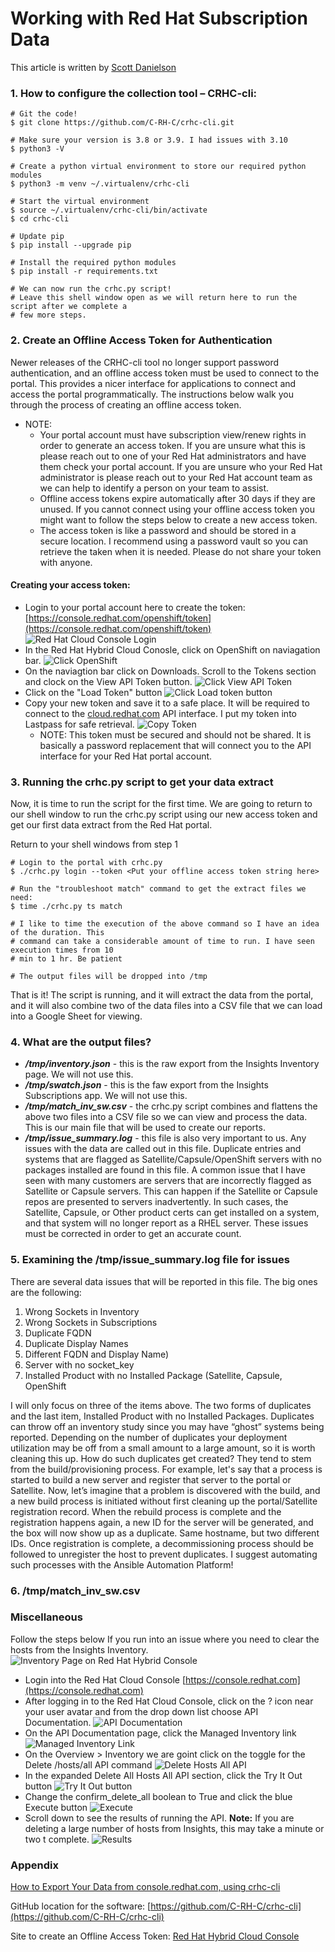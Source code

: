 # Working with Red Hat Subscription Data

This article is written by [Scott Danielson](mailto:sdaniels@redhat.com)

### 1. How to configure the collection tool – CRHC-cli:

```
# Git the code!
$ git clone https://github.com/C-RH-C/crhc-cli.git
 
# Make sure your version is 3.8 or 3.9. I had issues with 3.10
$ python3 -V
 
# Create a python virtual environment to store our required python modules
$ python3 -m venv ~/.virtualenv/crhc-cli
 
# Start the virtual environment
$ source ~/.virtualenv/crhc-cli/bin/activate
$ cd crhc-cli
 
# Update pip
$ pip install --upgrade pip
 
# Install the required python modules
$ pip install -r requirements.txt
 
# We can now run the crhc.py script!
# Leave this shell window open as we will return here to run the script after we complete a
# few more steps.
```
 ### 2. Create an Offline Access Token for Authentication

Newer releases of the CRHC-cli tool no longer support password authentication, and an offline access token must be used to connect to the portal.  This provides a nicer interface for applications to connect and access the portal programmatically.  The instructions below walk you through the process of creating an offline access token.
* NOTE:  
  * Your portal account must have subscription view/renew rights in order to generate an access token.  If you are unsure what this is please reach out to one of your Red Hat administrators and have them check your portal account.  If you are unsure who your Red Hat administrator is please reach out to your Red Hat account team as we can help to identify a person on your team to assist.
  * Offline access tokens expire automatically after 30 days if they are unused.  If you cannot connect using your offline access token you might want to follow the steps below to create a new access token.
  * The access token is like a password and should be stored in a secure location.  I recommend using a password vault so you can retrieve the taken when it is needed.  Please do not share your token with anyone.

#### Creating your access token:
* Login to your portal account here to create the token: [https://console.redhat.com/openshift/token](https://console.redhat.com/openshift/token)
![Red Hat Cloud Console Login](/images/AccessToken01.jpg)
* In the Red Hat Hybrid Cloud Conosle, click on OpenShift on naviagation bar.
![Click OpenShift](/images/AccessToken02.jpg)
* On the naviagtion bar click on Downloads.  Scroll to the Tokens section and clock on the View API Token button.
![Click View API Token](/images/AccessToken03.jpg)
* Click on the "Load Token" button
![Click Load token button](/images/AccessToken04.jpg)
* Copy your new token and save it to a safe place. It will be required to connect to the [cloud.redhat.com](cloud.redhat.com) API interface. I put my token into Lastpass for safe retrieval.
![Copy Token](/images/AccessToken05.jpg)
  * NOTE: This token must be secured and should not be shared. It is basically a password replacement that will connect you to the API interface for your Red Hat portal account.

### 3. Running the crhc.py script to get your data extract
Now, it is time to run the script for the first time.  We are going to return to our shell window to run the crhc.py script using our new access token and get our first data extract from the Red Hat portal.

Return to your shell windows from step 1
```
# Login to the portal with crhc.py
$ ./crhc.py login --token <Put your offline access token string here>
 
# Run the "troubleshoot match" command to get the extract files we need:
$ time ./crhc.py ts match
 
# I like to time the execution of the above command so I have an idea of the duration. This 
# command can take a considerable amount of time to run. I have seen execution times from 10 
# min to 1 hr. Be patient
 
# The output files will be dropped into /tmp
```
That is it!  The script is running, and it will extract the data from the portal, and it will also combine two of the data files into a CSV file that we can load into a Google Sheet for viewing.

### 4. What are the output files?
* ***/tmp/inventory.json*** - this is the raw export from the Insights Inventory page. We will not use this.
* ***/tmp/swatch.json*** - this is the faw export from the Insights Subscriptions app. We will not use this.
* ***/tmp/match_inv_sw.csv*** - the crhc.py script combines and flattens the above two files into a CSV file so we can view and process the data. This is our main file that will be used to create our reports.
* ***/tmp/issue_summary.log*** - this file is also very important to us. Any issues with the data are called out in this file. Duplicate entries and systems that are flagged as Satellite/Capsule/OpenShift servers with no packages installed are found in this file. A common issue that I have seen with many customers are servers that are incorrectly flagged as Satellite or Capsule servers. This can happen if the Satellite or Capsule repos are presented to servers inadvertently. In such cases, the Satellite, Capsule, or Other product certs can get installed on a system, and that system will no longer report as a RHEL server. These issues must be corrected in order to get an accurate count.

### 5. Examining the /tmp/issue_summary.log file for issues
There are several data issues that will be reported in this file.  The big ones are the following:
1. Wrong Sockets in Inventory
2. Wrong Sockets in Subscriptions
3. Duplicate FQDN
4. Duplicate Display Names
5. Different FQDN and Display Name)
6. Server with no socket_key
7. Installed Product with no Installed Package (Satellite, Capsule, OpenShift

I will only focus on three of the items above.  The two forms of duplicates and the last item, Installed Product with no Installed Packages.  Duplicates can throw off an inventory study since you may have “ghost” systems being reported.  Depending on the number of duplicates your deployment utilization may be off from a small amount to a large amount, so it is worth cleaning this up.  How do such duplicates get created?  They tend to stem from the build/provisioning process.  For example, let's say that a process is started to build a new server and register that server to the portal or Satellite.  Now, let’s imagine that a problem is discovered with the build, and a new build process is initiated without first cleaning up the portal/Satellite registration record.  When the rebuild process is complete and the registration happens again, a new ID for the server will be generated, and the box will now show up as a duplicate.  Same hostname, but two different IDs.  Once registration is complete, a decommissioning process should be followed to unregister the host to prevent duplicates.  I suggest automating such processes with the Ansible Automation Platform!

### 6. /tmp/match_inv_sw.csv
    

### Miscellaneous
Follow the steps below If you run into an issue where you need to clear the hosts from the Insights Inventory.
![Inventory Page on Red Hat Hybrid Console](/images/API00.jpg)
* Login into the Red Hat Cloud Console [https://console.redhat.com](https://console.redhat.com)
* After logging in to the Red Hat Cloud Console, click on the ? icon near your user avatar and from the drop down list choose API Documentation.
![API Documentation](/images/API01.jpg)
* On the API Documentation page, click the Managed Inventory link
![Managed Inventory Link](/images/API02.jpg)
* On the Overview > Inventory we are goint click on the toggle for the Delete /hosts/all API command
![Delete Hosts All API](/images/API03.jpg)
* In the expanded Delete All Hosts All API section, click the Try It Out button
![Try It Out button](/images/API04.jpg)
* Change the confirm_delete_all boolean to True and click the blue Execute button
![Execute](/images/API05.jpg)
* Scroll down to see the results of running the API.  **Note:** If you are deleting a large number of hosts from Insights, this may take a minute or two t complete.
![Results](/images/API06.jpg)


### Appendix
[How to Export Your Data from console.redhat.com, using crhc-cli](https://access.redhat.com/articles/6365831)

GitHub location for the software: [https://github.com/C-RH-C/crhc-cli](https://github.com/C-RH-C/crhc-cli)

Site to create an Offline Access Token: [Red Hat Hybrid Cloud Console](https://console.redhat.com/openshift/token)


